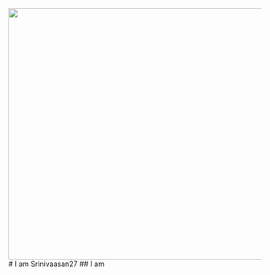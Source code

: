 <img src="https://raw.githubusercontent.com/Srinivaasan27/Srinivaasan27.github.io/main/Profile%20Photo.PNG" height="500" width="1000">
# I am Srinivaasan27
## I am 
